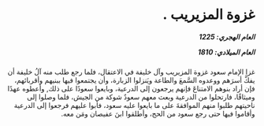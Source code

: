 <h1 dir="rtl">غزوة المزيريب .</h1>

<h5 dir="rtl">العام الهجري:  1225

العام الميلادي: 1810

</h5>

<p dir="rtl">غزا الإمام سعود غزوة المزيريب وآل خليفة في الاعتقال، فلما رجع طلب منه آلُ خليفة أن يفكَّ أسرَهم ووعدوه السَّمعَ والطاعة ويَنزلوا الزبارة، وأن يجتمعوا فيها ببنيهم وأقربائهم، فإن أراد بنوهم الامتناعَ فإنهم يرجعون إلى الدرعية، وبايعوا سعودًا على ذلك, وأعطوه عهدًا وميثاقًا، فارتحلوا من الدرعية وبعث معهم سعودٌ شوكة من الجيش، فلما وصلوا إلى ناحيتهم طلبوا منهم الموافقةَ على ما بايعوا عليه سعود، فأبوا عليهم فرجعوا إلى الدرعية وأقاموا فيها حتى رجع سعود من الحج، وأطلقوا ابنَ عفيصان ومَن معه.</p></br>
